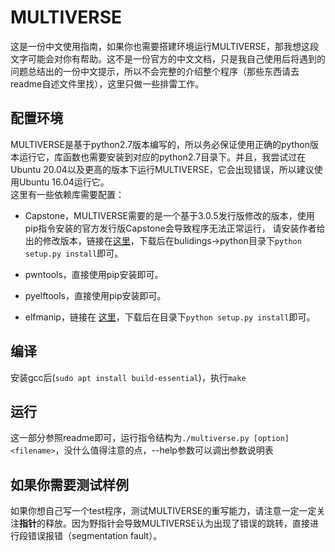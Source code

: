 # MULTIVERSE<br>
这是一份中文使用指南，如果你也需要搭建环境运行MULTIVERSE，那我想这段文字可能会对你有帮助。这不是一份官方的中文文档，只是我自己使用后将遇到的问题总结出的一份中文提示，所以不会完整的介绍整个程序（那些东西请去readme自述文件里找），这里只做一些排雷工作。

## 配置环境

MULTIVERSE是基于python2.7版本编写的，所以务必保证使用正确的python版本运行它，库函数也需要安装到对应的python2.7目录下。并且，我尝试过在Ubuntu 20.04以及更高的版本下运行MULTIVERSE，它会出现错误，所以建议使用Ubuntu 16.04运行它。<br>
这里有一些依赖库需要配置：<br>

* Capstone，MULTIVERSE需要的是一个基于3.0.5发行版修改的版本，使用pip指令安装的官方发行版Capstone会导致程序无法正常运行， 请安装作者给出的修改版本，链接在[这里](https://github.com/baumane/capstone)，下载后在bulidings->python目录下`python setup.py install`即可。

* pwntools，直接使用pip安装即可。
* pyelftools，直接使用pip安装即可。
* elfmanip，链接在 [这里](https://github.com/schieb/ELFManip)，下载后在目录下`python setup.py install`即可。

## 编译

安装gcc后(`sudo apt install build-essential`)，执行`make`

## 运行

这一部分参照readme即可，运行指令结构为`./multiverse.py [option] <filename>`，没什么值得注意的点，--help参数可以调出参数说明表

## 如果你需要测试样例

如果你想自己写一个test程序，测试MULTIVERSE的重写能力，请注意一定一定关注**指针**的释放。因为野指针会导致MULTIVERSE认为出现了错误的跳转，直接进行段错误报错（segmentation fault）。

 